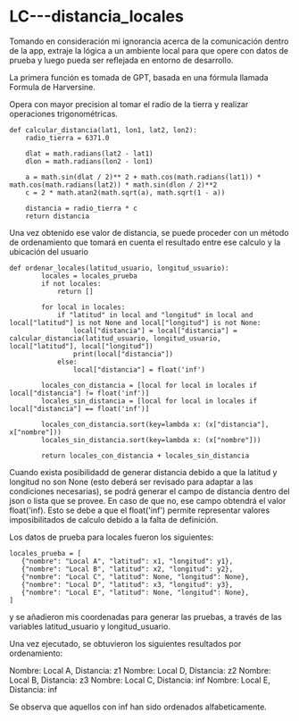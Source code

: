 # LC---distancia_locales

Tomando en consideración mi ignorancia acerca de la comunicación dentro de la app, extraje la lógica a un ambiente local para que opere con datos de prueba y luego pueda ser reflejada en entorno de desarrollo. 

La primera función es tomada de GPT, basada en una fórmula llamada Formula de Harversine.

Opera con mayor precision al tomar el radio de la tierra y realizar operaciones trigonométricas. 

```
def calcular_distancia(lat1, lon1, lat2, lon2): 
    radio_tierra = 6371.0
    
    dlat = math.radians(lat2 - lat1)
    dlon = math.radians(lon2 - lon1)
    
    a = math.sin(dlat / 2)** 2 + math.cos(math.radians(lat1)) * math.cos(math.radians(lat2)) * math.sin(dlon / 2)**2
    c = 2 * math.atan2(math.sqrt(a), math.sqrt(1 - a))
    
    distancia = radio_tierra * c
    return distancia
```

Una vez obtenido ese valor de distancia, se puede proceder con un método de ordenamiento que tomará en cuenta el resultado entre ese calculo y la ubicación del usuario 

```
def ordenar_locales(latitud_usuario, longitud_usuario): 
        locales = locales_prueba
        if not locales:
            return []
        
        for local in locales: 
            if "latitud" in local and "longitud" in local and local["latitud"] is not None and local["longitud"] is not None: 
                local["distancia"] = local["distancia"] = calcular_distancia(latitud_usuario, longitud_usuario, local["latitud"], local["longitud"])
                print(local["distancia"])
            else:
                local["distancia"] = float('inf')
                
        locales_con_distancia = [local for local in locales if local["distancia"] != float('inf')]
        locales_sin_distancia = [local for local in locales if local["distancia"] == float('inf')]
        
        locales_con_distancia.sort(key=lambda x: (x["distancia"], x["nombre"]))
        locales_sin_distancia.sort(key=lambda x: (x["nombre"]))
        
        return locales_con_distancia + locales_sin_distancia
```

Cuando exista posibilidadd de generar distancia debido a que la latitud y longitud no son None (esto deberá ser revisado para adaptar a las condiciones necesarias), se podrá generar el campo de distancia dentro del json o lista que se provee.
En caso de que no, ese campo obtendrá el valor float('inf). Esto se debe a que el float('inf') permite representar valores imposibilitados de calculo debido a la falta de definición. 

Los datos de prueba para locales fueron los siguientes:

```
locales_prueba = [
   {"nombre": "Local A", "latitud": x1, "longitud": y1},
   {"nombre": "Local B", "latitud": x2, "longitud": y2},
   {"nombre": "Local C", "latitud": None, "longitud": None},
   {"nombre": "Local D", "latitud": x3, "longitud": y3},
   {"nombre": "Local E", "latitud": None, "longitud": None},
]
```

y se añadieron mis coordenadas para generar las pruebas, a través de las variables latitud_usuario y longitud_usuario.

Una vez ejecutado, se obtuvieron los siguientes resultados por ordenamiento:

Nombre: Local A, Distancia: z1
Nombre: Local D, Distancia: z2
Nombre: Local B, Distancia: z3
Nombre: Local C, Distancia: inf
Nombre: Local E, Distancia: inf


Se observa que aquellos con inf han sido ordenados alfabeticamente. 





